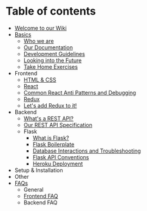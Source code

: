 # Table of contents

* [Welcome to our Wiki](README.md)
* [Basics](basics/README.md)
  * [Who we are](basics/who-we-are.md)
  * [Our Documentation](basics/our-documentation.md)
  * [Development Guidelines](basics/development-guidelines.md)
  * [Looking into the Future](basics/looking-into-the-future.md)
  * [Take Home Exercises](basics/untitled.md)
* Frontend
  * [HTML & CSS](frontend/html-and-css.md)
  * [React](frontend/untitled.md)
  * [Common React Anti Patterns and Debugging](frontend/common-react-anti-patterns-and-debugging.md)
  * [Redux](frontend/redux.md)
  * [Let's add Redux to it!](frontend/untitled-1.md)
* Backend
  * [What's a REST API?](untitled/untitled.md)
  * [Our REST API Specification](untitled/our-rest-api-specification.md)
  * Flask
    * [What is Flask?](untitled/flask/what-is-flask.md)
    * [Flask Boilerplate](untitled/flask/flask-boilerplate.md)
    * [Database Interactions and Troubleshooting](untitled/flask/untitled.md)
    * [Flask API Conventions](untitled/flask/flask-api-conventions.md)
    * [Heroku Deployment](untitled/flask/heroku-deployment.md)
* Setup & Installation
* Other
* [FAQs](faqs/README.md)
  * General
  * [Frontend FAQ](faqs/frontend-faq.md)
  * Backend FAQ

